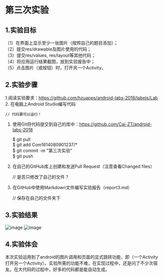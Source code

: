 # 第三次实验

## 1.实验目标

（1）在界面上显示至少一张图片（按照自己的题目添加）；  
（2）提交res/drawable及图片使用的代码；  
（3）提交res/values, res/layout等其他代码；  
（4）将应用运行结果截图，放到实验报告中；  
（5）点击图片（或按钮）时，打开另一个Activity。
## 2.实验步骤

1.阅读实验要求：https://github.com/hzuapps/android-labs-2018/labels/Lab   
2. 在电脑上Android Studio编写代码  

    // 代码要可以运行！

1. 使用Git将代码提交到自己的库中：https://github.com/Cai-ZT/android-labs-2018

    $ git pull  
    $ git add Com1614080901237/*  
    $ git commit -m "第三次实验"  
    $ git push

1. 在自己的GitHub库上创建和发送Pull Request（注意查看Changed files）  

    // 是否只修改了自己的文件？

1. 在GitHub中使用Markdown文件编写实验报告（report3.md）  

    // 保存在自己的文件夹下

## 3.实验结果

![image](https://github.com/Cai-ZT/android-labs-2018/blob/master/com1614080901237/shiyan3-1.png)
![image](https://github.com/Cai-ZT/android-labs-2018/blob/master/com1614080901237/shiyan3-2.png)
## 4.实验体会 
本次实验运用到了android的图片调用和页面的显式跳转功能，即（一个Activity打开另一个Activity）。实验所需的功能不难，在实现过程中，还是问了不少次宿友。在大代码的过程中，好多的代码都是能自动生成。
